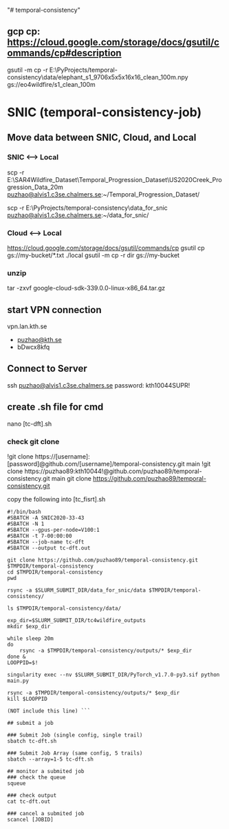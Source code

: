 "# temporal-consistency" 


## gcp cp: https://cloud.google.com/storage/docs/gsutil/commands/cp#description
gsutil -m cp -r E:\PyProjects/temporal-consistency\data/elephant_s1_9706x5x5x16x16_clean_100m.npy  gs://eo4wildfire/s1_clean_100m


# SNIC (temporal-consistency-job)

## Move data between SNIC, Cloud, and Local 
### SNIC <--> Local
scp -r E:\SAR4Wildfire_Dataset\Temporal_Progression_Dataset\US2020Creek_Progression_Data_20m puzhao@alvis1.c3se.chalmers.se:~/Temporal_Progression_Dataset/

scp -r E:\PyProjects/temporal-consistency\data_for_snic puzhao@alvis1.c3se.chalmers.se:~/data_for_snic/

### Cloud <--> Local
https://cloud.google.com/storage/docs/gsutil/commands/cp
gsutil cp gs://my-bucket/*.txt ./local
gsutil -m cp -r dir gs://my-bucket


### unzip
tar -zxvf google-cloud-sdk-339.0.0-linux-x86_64.tar.gz


## start VPN connection
vpn.lan.kth.se
- puzhao@kth.se <br>
- bDwcx8kfq

## Connect to Server
ssh puzhao@alvis1.c3se.chalmers.se 
password: kth10044SUPR!


## create .sh file for cmd
nano [tc-dft].sh

### check git clone
!git clone https://[username]:[password]@github.com/[username]/temporal-consistency.git main
!git clone https://puzhao89:kth10044!@github.com/puzhao89/temporal-consistency.git main
git clone https://github.com/puzhao89/temporal-consistency.git

copy the following into [tc_fisrt].sh

```shell (NOT include this line)
#!/bin/bash
#SBATCH -A SNIC2020-33-43
#SBATCH -N 1
#SBATCH --gpus-per-node=V100:1 
#SBATCH -t 7-00:00:00
#SBATCH --job-name tc-dft
#SBATCH --output tc-dft.out

git clone https://github.com/puzhao89/temporal-consistency.git $TMPDIR/temporal-consistency
cd $TMPDIR/temporal-consistency
pwd

rsync -a $SLURM_SUBMIT_DIR/data_for_snic/data $TMPDIR/temporal-consistency/

ls $TMPDIR/temporal-consistency/data/

exp_dir=$SLURM_SUBMIT_DIR/tc4wildfire_outputs
mkdir $exp_dir

while sleep 20m
do
    rsync -a $TMPDIR/temporal-consistency/outputs/* $exp_dir
done &
LOOPPID=$!

singularity exec --nv $SLURM_SUBMIT_DIR/PyTorch_v1.7.0-py3.sif python main.py

rsync -a $TMPDIR/temporal-consistency/outputs/* $exp_dir
kill $LOOPPID

(NOT include this line) ```

## submit a job

### Submit Job (single config, single trail)
sbatch tc-dft.sh

### Submit Job Array (same config, 5 trails)
sbatch --array=1-5 tc-dft.sh

## monitor a submited job
### check the queue
squeue

### check output
cat tc-dft.out

### cancel a submited job
scancel [JOBID]




